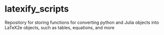 # latexify_scripts
Repository for storing functions for converting python and Julia objects into LaTeX2e objects, such as tables, equations, and more

